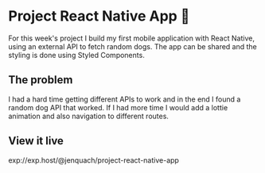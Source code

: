 # Project React Native App 📱

For this week's project I build my first mobile application with React Native, using an external API to fetch random dogs. The app can be shared and the styling is done using Styled Components. 

## The problem

I had a hard time getting different APIs to work and in the end I found a random dog API that worked. If I had more time I would add a lottie animation and also navigation to different routes. 

## View it live

exp://exp.host/@jenquach/project-react-native-app





